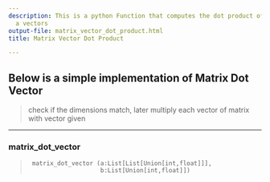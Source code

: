 ```yaml
---
description: This is a python Function that computes the dot product of a matrix and
  a vectors
output-file: matrix_vector_dot_product.html
title: Matrix Vector Dot Product

---
```




<!-- WARNING: THIS FILE WAS AUTOGENERATED! DO NOT EDIT! -->

## Below is a simple implementation of Matrix Dot Vector

> check if the dimensions match, later multiply each vector of matrix with vector given

---

### matrix_dot_vector

>      matrix_dot_vector (a:List[List[Union[int,float]]],
>                         b:List[Union[int,float]])


